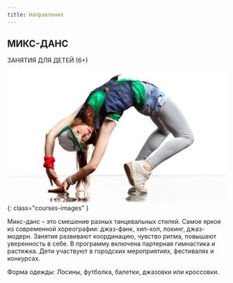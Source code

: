 ```yaml
---
title: Направления
---
```


## МИКС-ДАНС

ЗАНЯТИЯ ДЛЯ ДЕТЕЙ (6+)

![Изображение микс-дэнса](/images/courses/mix-dance.jpg){: class="courses-images" }

Микс-данс – это смешение разных танцевальных стилей. Самое яркое из современной хореографии: джаз-фанк, хип-хоп, локинг, джаз-модерн. Занятия развивают координацию, чувство ритма, повышают уверенность в себе. В программу включена партерная гимнастика и растяжка. Дети участвуют в городских мероприятиях, фестивалях и конкурсах.

Форма одежды: Лосины, футболка, балетки, джазовки или кроссовки. 
 
